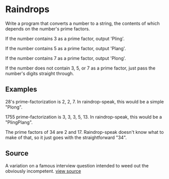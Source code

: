 # Raindrops

Write a program that converts a number to a string, the contents of which depends on the number's prime factors.

If the number contains 3 as a prime factor, output 'Pling'.

If the number contains 5 as a prime factor, output 'Plang'.

If the number contains 7 as a prime factor, output 'Plong'.

If the number does not contain 3, 5, or 7 as a prime factor,
just pass the number's digits straight through.

## Examples

28's prime-factorization is 2, 2, 7.
In raindrop-speak, this would be a simple "Plong".

1755 prime-factorization is 3, 3, 3, 5, 13.
In raindrop-speak, this would be a "PlingPlang".

The prime factors of 34 are 2 and 17.
Raindrop-speak doesn't know what to make of that,
so it just goes with the straightforward "34".


## Source

A variation on a famous interview question intended to weed out the obviously incompetent. [view source](http://jumpstartlab.com)